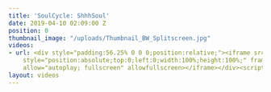 ```yaml
---
title: 'SoulCycle: ShhhSoul'
date: 2019-04-10 02:09:00 Z
position: 0
thumbnail_image: "/uploads/Thumbnail_BW_Splitscreen.jpg"
videos:
- url: <div style="padding:56.25% 0 0 0;position:relative;"><iframe src="https://player.vimeo.com/video/329197623?autoplay=1&title=0&byline=0&portrait=0"
    style="position:absolute;top:0;left:0;width:100%;height:100%;" frameborder="0"
    allow="autoplay; fullscreen" allowfullscreen></iframe></div><script src="https://player.vimeo.com/api/player.js"></script>
layout: videos
---
```


